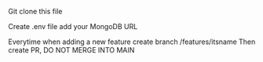 Git clone this file

Create .env file
add your MongoDB URL

Everytime when adding a new feature
create branch /features/itsname
Then create PR, DO NOT MERGE INTO MAIN
